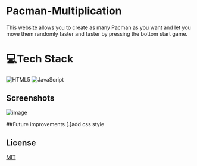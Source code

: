 # Pacman-Multiplication
This website allows you to create as many Pacman as you want and let you move them randomly faster and faster by pressing the bottom start game.
# 💻Tech Stack
![HTML5](https://img.shields.io/badge/html5-%23E34F26.svg?style=for-the-badge&logo=html5&logoColor=white) ![JavaScript](https://img.shields.io/badge/javascript-%23323330.svg?style=for-the-badge&logo=javascript&logoColor=%23F7DF1E)

## Screenshots

![image](https://user-images.githubusercontent.com/101306063/171070330-a455c708-8847-4fd7-a53e-4f1a2df58fe7.png)

##Future improvements
[.]add css style

## License

[MIT](https://choosealicense.com/licenses/mit/)
